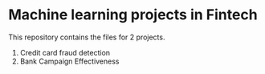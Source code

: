 # Machine learning projects in Fintech

This repository contains the files for 2 projects.
1. Credit card fraud detection
2. Bank Campaign Effectiveness